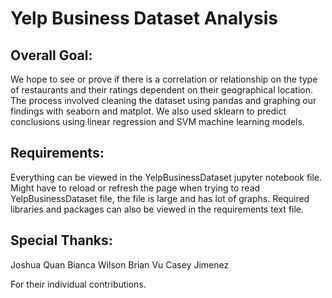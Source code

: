 # Yelp Business Dataset Analysis 

## Overall Goal:
We hope to see or prove if there is a correlation or relationship on the type of restaurants and their ratings dependent on their geographical location. The process involved cleaning the dataset using pandas and graphing our findings with seaborn and matplot. We also used sklearn to predict conclusions using linear regression and SVM machine learning models.

## Requirements:
Everything can be viewed in the YelpBusinessDataset jupyter notebook file. Might have to reload or refresh the page when trying to read YelpBusinessDataset file, the file is large and has lot of graphs. Required libraries and packages can also be viewed in the requirements text file.

## Special Thanks:
Joshua Quan
Bianca Wilson
Brian Vu
Casey Jimenez

For their individual contributions.
